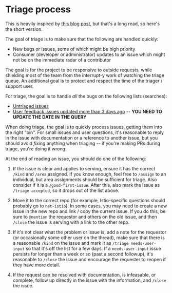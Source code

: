 # Triage process

This is heavily inspired by [this blog post](https://apenwarr.ca/log/20171213),
but that's a long read, so here's the short version.

The goal of triage is to make sure that the following are handled quickly:

- New bugs or issues, some of which might be high priority
- Consumer (developer or administrator) updates to an issue which might not be
  on the immediate radar of a contributor

The goal is for the project to be responsive to outside requests, while
shielding most of the team from the interrupt-y work of watching the triage
queue. An additional goal is to protect and respect the time of the triager /
support user.

For triage, the goal is to handle _all_ the bugs on the following lists
(searches):

- [Untriaged issues](https://github.com/knative/serving/issues?q=is%3Aissue+is%3Aopen+-label%3Atriage%2Faccepted+-label%3Atriage%2Fneeds-user-input)
- [User feedback issues updated more than 3 days ago](https://github.com/knative/serving/issues?q=is%3Aissue+is%3Aopen+label%3Atriage%2Fneeds-user-input+updated%3A%3C%3D2021-03-13)
  -- **YOU NEED TO UPDATE THE DATE IN THE QUERY**

When doing triage, the goal is to quickly process issues, getting them into the
right "bin". For small issues and user questions, it's reasonable to reply in
the issue with documentation or a reference to another issue, but you should
avoid _fixing_ anything when triaging -- if you're making PRs during triage,
you're doing it wrong.

At the end of reading an issue, you should do one of the following:

1. If the issue is clear and applies to serving, ensure it has the correct
   `/kind` and `/area` assigned. If you know enough, feel free to `/assign` to
   an individual, but area assignments should be sufficient for triage. Also
   consider if it is a `/good-first-issue`. After this, also mark the issue as
   `/triage accepted`, so it drops out of the list above.

1. Move it to the correct repo (for example, Istio-specific questions should
   probably go to `net-istio`). In some cases, you may need to create a new
   issue in the new repo and link / copy the current issue. If you do this, be
   sure to `@mention` the requestor and others on the old issue, and then
   `/close` the issue is serving with a link to the other repo.

1. If it's not clear what the problem or issue is, add a note for the requestor
   (or occasionally some other user on the thread), make sure that there is a
   reasonable `/kind` on the issue and mark it as `/triage needs-user-input` so
   that it's off the list for a few days. If a `needs-user-input` issue persists
   for longer than a week or so (past a second followup), it's reasonable to
   `/close` the issue and encourage the requester to reopen if they have more
   detail.

1. If the request can be resolved with documentation, is infeasable, or
   complete, follow up directly in the issue with the information, and `/close`
   the issue.
